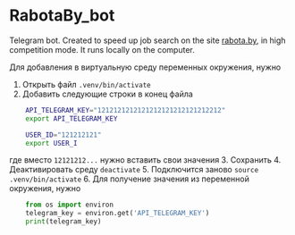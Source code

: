 # RabotaBy_bot

Telegram bot. Created to speed up job search on the site [rabota.by](https://rabota.by/), in high competition mode.
It runs locally on the computer.

Для добавления в виртуальную среду переменных окружения, нужно
1. Открыть файл `.venv/bin/activate`
2. Добавить следующие строки в конец файла
```bash
	API_TELEGRAM_KEY="1212121212121212121212121212212"
	export API_TELEGRAM_KEY

	USER_ID="121212121"
	export USER_I
```
где вместо `12121212...` нужно вставить свои значения
3. Сохранить
4. Деактивировать среду
	`deactivate`
5. Подключится заново
	`source .venv/bin/activate`
6. Для получение значения из переменной окружения, нужно 
```python
	from os import environ
	telegram_key = environ.get('API_TELEGRAM_KEY')
	print(telegram_key)
```